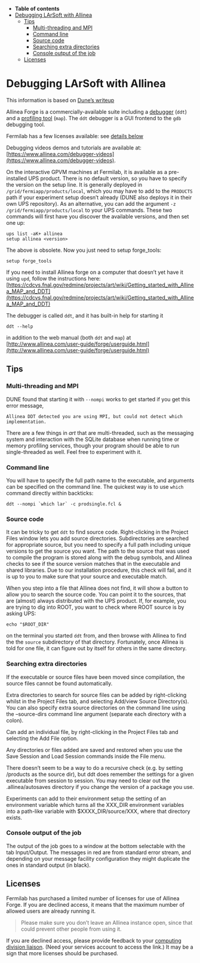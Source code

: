 -   **Table of contents**
-   [Debugging LArSoft with Allinea](#Debugging-LArSoft-with-Allinea)
    -   [Tips](#Tips)
        -   [Multi-threading and MPI](#Multi-threading-and-MPI)
        -   [Command line](#Command-line)
        -   [Source code](#Source-code)
        -   [Searching extra directories](#Searching-extra-directories)
        -   [Console output of the job](#Console-output-of-the-job)
    -   [Licenses](#Licenses)

Debugging LArSoft with Allinea
==================================================================

This information is based on [Dune’s writeup](https://cdcvs.fnal.gov/redmine/projects/dune/wiki/Getting_Started_with_the_Allinea_Forge_Debugger_and_Profiler)

Allinea Forge is a commercially-available suite including a [debugger](https://www.allinea.com/sites/default/files/uploads/Datasheets/allinea_ddt.pdf) (`ddt`) and a [profiling tool](http://www.allinea.com/products/map/features) (`map`). The `ddt` debugger is a GUI frontend to the `gdb` debugging tool.

Fermilab has a few licenses available: see [details below](Debugging_LArSoft_with_Allinea/#Licenses)

Debugging videos demos and tutorials are available at: [https://www.allinea.com/debugger-videos](https://www.allinea.com/debugger-videos).

On the interactive GPVM machines at Fermilab, it is available as a pre-installed UPS product.
There is no default version, so you have to specify the version on the setup line. It is generally deployed in `/grid/fermiapp/products/local`, which you may have to add to the `PRODUCTS` path if your experiment setup doesn’t already (DUNE also deploys it in their own UPS repository). As an alternative, you can add the argument `-z /grid/fermiapp/products/local` to your UPS commands. These two commands will first have you discover the available versions, and then set one up:

    ups list -aK+ allinea
    setup allinea <version>

The above is obsolete. Now you just need to setup forge_tools:

    setup forge_tools

If you need to install Allinea forge on a computer that doesn’t yet have it using `upd`, follow the instructions here: [https://cdcvs.fnal.gov/redmine/projects/art/wiki/Getting_started_with_Allinea_MAP_and_DDT](https://cdcvs.fnal.gov/redmine/projects/art/wiki/Getting_started_with_Allinea_MAP_and_DDT)

The debugger is called `ddt`, and it has built-in help for starting it

    ddt --help

in addition to the web manual (both `ddt` and `map`) at [http://www.allinea.com/user-guide/forge/userguide.html](http://www.allinea.com/user-guide/forge/userguide.html)

Tips
--------------

### Multi-threading and MPI

DUNE found that starting it with `--nompi` works to get started if you get this error message,

    Allinea DDT detected you are using MPI, but could not detect which implementation.

There are a few things in *art* that are multi-threaded, such as the messaging system and interaction with the SQLite database when running time or memory profiling services, though your program should be able to run single-threaded as well. Feel free to experiment with it.

### Command line

You will have to specify the full path name to the executable, and arguments can be specified on the command line. The quickest way is to use `which` command directly within backticks:

    ddt --nompi `which lar` -c prodsingle.fcl &

### Source code

It can be tricky to get `ddt` to find source code. Right-clicking in the Project Files window lets you add source directories. Subdirectories are searched for appropriate source, but you need to specify a full path including unique versions to get the source you want. The path to the source that was used to compile the program is stored along with the debug symbols, and Allinea checks to see if the source version matches that in the executable and shared libraries. Due to our installation procedure, this check will fail, and it is up to you to make sure that your source and executable match.

When you step into a file that Allinea does not find, it will show a button to allow you to search the source code. You can point it to the sources, that are (almost) always distributed with the UPS product. If, for example, you are trying to dig into ROOT, you want to check where ROOT source is by asking UPS:

    echo "$ROOT_DIR"

on the terminal you started `ddt` from, and then browse with Allinea to find the the `source` subdirectory of that directory.
Fortunately, once Allinea is told for one file, it can figure out by itself for others in the same directory.

### Searching extra directories

If the executable or source files have been moved since compilation, the source files cannot be found automatically.

Extra directories to search for source files can be added by right-clicking whilst in the Project Files tab, and selecting Add/view Source Directory(s). You can also specify extra source directories on the command line using the –source-dirs command line argument (separate each directory with a colon).

Can add an individual file, by right-clicking in the Project Files tab and selecting the Add File option.

Any directories or files added are saved and restored when you use the Save Session and Load Session commands inside the File menu.

There doesn’t seem to be a way to do a recursive check (e.g. by setting /products as the source dir), but ddt does remember the settings for a given executable from session to session. You may need to clear out the .allinea/autosaves directory if you change the version of a package you use.

Experiments can add to their environment setup the setting of an environment variable which turns all the XXX_DIR environment variables into a path-like variable with \$XXXX_DIR/source/XXX, where that directory exists.

### Console output of the job

The output of the job goes to a window at the bottom selectable with the tab Input/Output.
The messages in red are from standard error stream, and depending on your message facility configuration they might duplicate the ones in standard output (in black).

Licenses
----------------------

Fermilab has purchased a limited number of licenses for use of Allinea Forge. If you are declined access, it means that the maximum number of allowed users are already running it.

> Please make sure you don’t leave an Allinea instance open, since that could prevent other people from using it.

If you are declined access, please provide feedback to your [computing division liaison](https://fermipoint.fnal.gov/organization/cs/scd/Lists/Experiment%20and%20Scientific%20Collaboration%20Liaison%20Li/AllItems.aspx). (Need your services account to access the link.) It may be a sign that more licenses should be purchased.
